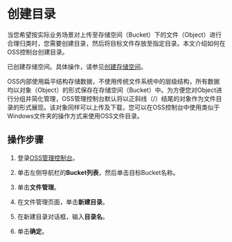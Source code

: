 # 创建目录

当您希望按实际业务场景对上传至存储空间（Bucket）下的文件（Object）进行合理归类时，您需要创建目录，然后将目标文件存放至指定目录。本文介绍如何在OSS控制台创建目录。

已创建存储空间。具体操作，请参见[创建存储空间](/cn.zh-CN/快速入门/控制台快速入门/创建存储空间.md)。

OSS内部使用扁平结构存储数据，不使用传统文件系统中的层级结构，所有数据均以对象（Object）的形式保存在存储空间（Bucket）中。为方便您对Object进行分组并简化管理，OSS管理控制台默认将以正斜线（/）结尾的对象作为文件目录的形式展现。该对象同样可以上传及下载，您可以在OSS控制台中使用类似于Windows文件夹的操作方式来使用OSS文件目录。

## 操作步骤

1.  登录[OSS管理控制台](https://oss.console.aliyun.com/)。

2.  单击左侧导航栏的**Bucket列表**，然后单击目标Bucket名称。

3.  单击**文件管理**。

4.  在文件管理页面，单击**新建目录**。

5.  在新建目录对话框，输入**目录名**。

6.  单击**确定**。


